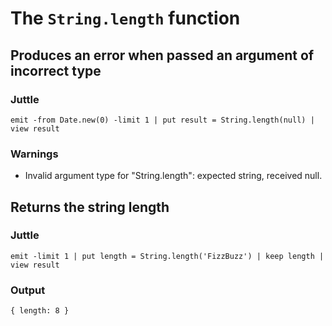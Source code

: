 The `String.length` function
============================

Produces an error when passed an argument of incorrect type
-----------------------------------------------------------

### Juttle

    emit -from Date.new(0) -limit 1 | put result = String.length(null) | view result

### Warnings

  * Invalid argument type for "String.length": expected string, received null.

Returns the string length
--------------------------------------

### Juttle

    emit -limit 1 | put length = String.length('FizzBuzz') | keep length | view result

### Output

    { length: 8 } 
